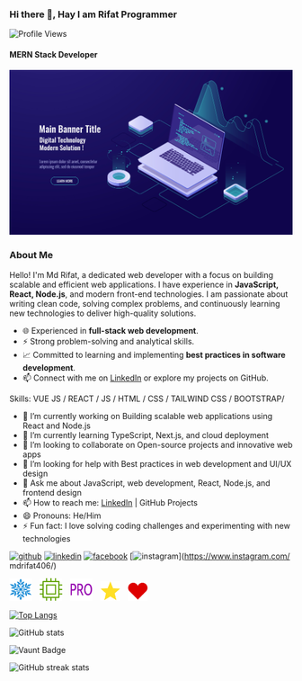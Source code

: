 ### Hi there 👋, Hay I am Rifat Programmer
![Profile Views](https://komarev.com/ghpvc/?username=rifatEngr&color=blue)
#### MERN Stack Developer

![MERN Stack Developer](https://github.com/rifatEngr/rifatEngr/blob/main/github_cover.jpg)

### About Me

Hello! I'm Md Rifat, a dedicated web developer with a focus on building scalable and efficient web applications. I have experience in **JavaScript, React, Node.js**, and modern front-end technologies. I am passionate about writing clean code, solving complex problems, and continuously learning new technologies to deliver high-quality solutions.

- 🌐 Experienced in **full-stack web development**.
- ⚡ Strong problem-solving and analytical skills.
- 📈 Committed to learning and implementing **best practices in software development**.
- 📫 Connect with me on [LinkedIn](https://www.linkedin.com/in/md-rifat-130a7a358/) or explore my projects on GitHub.

Skills: VUE JS / REACT / JS / HTML / CSS / TAILWIND CSS / BOOTSTRAP/

- 🔭 I’m currently working on Building scalable web applications using React and Node.js
- 🌱 I’m currently learning TypeScript, Next.js, and cloud deployment
- 👯 I’m looking to collaborate on Open-source projects and innovative web apps
- 🤔 I’m looking for help with Best practices in web development and UI/UX design
- 💬 Ask me about JavaScript, web development, React, Node.js, and frontend design
- 📫 How to reach me: [LinkedIn](https://www.linkedin.com/in/md-rifat-130a7a358/) | GitHub Projects
- 😄 Pronouns: He/Him
- ⚡ Fun fact: I love solving coding challenges and experimenting with new technologies

[<img src='https://cdn.jsdelivr.net/npm/simple-icons@3.0.1/icons/github.svg' alt='github' height='40'>](https://github.com/rifatEngr) [<img src='https://cdn.jsdelivr.net/npm/simple-icons@3.0.1/icons/linkedin.svg' alt='linkedin' height='40'>](https://www.linkedin.com/in/md-rifat-130a7a358/) [<img src='https://cdn.jsdelivr.net/npm/simple-icons@3.0.1/icons/facebook.svg' alt='facebook' height='40'>](https://www.facebook.com/mdrifatislam.islam.376) [<img src='https://cdn.jsdelivr.net/npm/simple-icons@3.0.1/icons/instagram.svg' alt='instagram' height='40'>](https://www.instagram.com/ mdrifat406/)

<a href='https://archiveprogram.github.com/'><img src='https://raw.githubusercontent.com/acervenky/animated-github-badges/master/assets/acbadge.gif' width='40' height='40'></a> <a href='https://docs.github.com/en/developers'><img src='https://raw.githubusercontent.com/acervenky/animated-github-badges/master/assets/devbadge.gif' width='40' height='40'></a> <a href='https://github.com/pricing'><img src='https://raw.githubusercontent.com/acervenky/animated-github-badges/master/assets/pro.gif' width='40' height='40'></a> <a href='https://stars.github.com/'><img src='https://raw.githubusercontent.com/acervenky/animated-github-badges/master/assets/starbadge.gif' width='35' height='35'></a> <a href='https://docs.github.com/en/github/supporting-the-open-source-community-with-github-sponsors'><img src='https://raw.githubusercontent.com/acervenky/animated-github-badges/master/assets/sponsorbadge.gif' width='35' height='35'></a>

[![Top Langs](https://github-readme-stats.vercel.app/api/top-langs/?username=mdrifatislamcst)](https://github.com/anuraghazra/github-readme-stats)

![GitHub stats](https://github-readme-stats.vercel.app/api?username=rifatEngr&show_icons=true)

![Vaunt Badge](https://api.vaunt.dev/v1/github/entities/rifatEngr/contributions?format=svg&private=false)

![GitHub streak stats](https://streak-stats.demolab.com/?user=rifatEngr)

